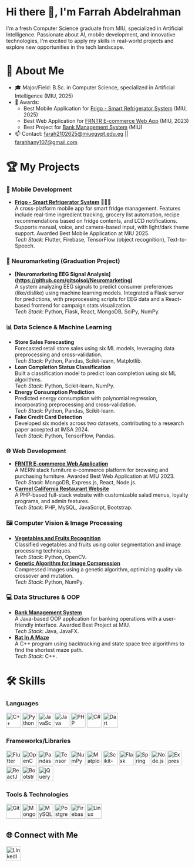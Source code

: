 # Hi there 👋, I'm Farrah Abdelrahman

I'm a fresh Computer Science graduate from MIU, specialized in Artificial Intelligence. Passionate about AI, mobile development, and innovative technologies, I'm excited to apply my skills in real-world projects and explore new opportunities in the tech landscape.

# 🔭 About Me

- 🎓 Major/Field: B.Sc. in Computer Science, specialized in Artificial Intelligence (MIU, 2025)
- 🥇 Awards:
  - Best Mobile Application for [Frigo - Smart Refrigerator System](https://github.com/gitfarrah/Frigo) (MIU, 2025)
  - Best Web Application for [FRNTR E-commerce Web App](https://github.com/nouranMo/FRNTR) (MIU, 2023)
  - Best Project for [Bank Management System](https://github.com/gitfarrah/Bank-System) (MIU)
- 📫 Contact: farah2102625@miuegypt.edu.eg || farahhany107@gmail.com

# 🏆 My Projects

### 📱 Mobile Development
- **[Frigo - Smart Refrigerator System](https://github.com/gitfarrah/Frigo)** 🧊🥗📱  
  A cross-platform mobile app for smart fridge management. Features include real-time ingredient tracking, grocery list automation, recipe recommendations based on fridge contents, and LCD notifications. Supports manual, voice, and camera-based input, with light/dark theme support. Awarded Best Mobile Application at MIU 2025.  
  *Tech Stack*: Flutter, Firebase, TensorFlow (object recognition), Text-to-Speech.

### 🧠 Neuromarketing (Graduation Project)
- **[Neuromarketing EEG Signal Analysis] (https://github.com/gitsolsol/Neuromarketing)**  
  A system analyzing EEG signals to predict consumer preferences (like/dislike) using machine learning models. Integrated a Flask server for predictions, with preprocessing scripts for EEG data and a React-based frontend for campaign stats visualization.  
  *Tech Stack*: Python, Flask, React, MongoDB, SciPy, NumPy.

### 📊 Data Science & Machine Learning
- **Store Sales Forecasting**  
  Forecasted retail store sales using six ML models, leveraging data preprocessing and cross-validation.  
  *Tech Stack*: Python, Pandas, Scikit-learn, Matplotlib.
- **Loan Completion Status Classification**  
  Built a classification model to predict loan completion using six ML algorithms.  
  *Tech Stack*: Python, Scikit-learn, NumPy.
- **Energy Consumption Prediction**  
  Predicted energy consumption with polynomial regression, incorporating preprocessing and cross-validation.  
  *Tech Stack*: Python, Pandas, Scikit-learn.
- **Fake Credit Card Detection**  
  Developed six models across two datasets, contributing to a research paper accepted at IMSA 2024.  
  *Tech Stack*: Python, TensorFlow, Pandas.

### 🌐 Web Development
- <a href="https://github.com/nouranMo/FRNTR">**FRNTR E-commerce Web Application**</a>  
  A MERN stack furniture e-commerce platform for browsing and purchasing furniture. Awarded Best Web Application at MIU 2023.  
  *Tech Stack*: MongoDB, Express.js, React, Node.js.
- <a href="https://github.com/mennaemam12/Carmel-California">**Carmel California Restaurant Website**</a>  
  A PHP-based full-stack website with customizable salad menus, loyalty programs, and admin features.  
  *Tech Stack*: PHP, MySQL, JavaScript, Bootstrap.

### 🖼️ Computer Vision & Image Processing
- <a href="https://github.com/gitfarrah/Vegetables-and-Fruits-Recognition">**Vegetables and Fruits Recognition**</a>  
  Classified vegetables and fruits using color segmentation and image processing techniques.  
  *Tech Stack*: Python, OpenCV.
- <a href="https://github.com/gitfarrah/Image-Compression">**Genetic Algorithm for Image Compression**</a>  
  Compressed images using a genetic algorithm, optimizing quality via crossover and mutation.  
  *Tech Stack*: Python, NumPy.

### 💻 Data Structures & OOP
- <a href="https://github.com/gitfarrah/Bank-System">**Bank Management System**</a>  
  A Java-based OOP application for banking operations with a user-friendly interface. Awarded Best Project at MIU.  
  *Tech Stack*: Java, JavaFX.
- <a href="https://github.com/gitfarrah/Rat-In-A-Maze">**Rat In A Maze**</a>  
  A C++ program using backtracking and state space tree algorithms to find the shortest maze path.  
  *Tech Stack*: C++.

# 🛠️ Skills

### Languages
<p>
  <img src="https://cdn.jsdelivr.net/gh/devicons/devicon/icons/cplusplus/cplusplus-original.svg" alt="C++" width="40" height="40"/>
  <img src="https://cdn.jsdelivr.net/gh/devicons/devicon/icons/python/python-original.svg" alt="Python" width="40" height="40"/>
  <img src="https://cdn.jsdelivr.net/gh/devicons/devicon/icons/javascript/javascript-original.svg" alt="JavaScript" width="40" height="40"/>
  <img src="https://cdn.jsdelivr.net/gh/devicons/devicon/icons/java/java-original.svg" alt="Java" width="40" height="40"/>
  <img src="https://cdn.jsdelivr.net/gh/devicons/devicon/icons/php/php-original.svg" alt="PHP" width="40" height="40"/>
  <img src="https://cdn.jsdelivr.net/gh/devicons/devicon/icons/csharp/csharp-original.svg" alt="C#" width="40" height="40"/>
  <img src="https://cdn.jsdelivr.net/gh/devicons/devicon/icons/dart/dart-original.svg" alt="Dart" width="40" height="40"/>
</p>

### Frameworks/Libraries
<p>
  <img src="https://cdn.jsdelivr.net/gh/devicons/devicon/icons/flutter/flutter-original.svg" alt="Flutter" width="40" height="40"/>
  <img src="https://cdn.jsdelivr.net/gh/devicons/devicon/icons/opencv/opencv-original.svg" alt="OpenCV" width="40" height="40"/>
  <img src="https://cdn.jsdelivr.net/gh/devicons/devicon/icons/pandas/pandas-original.svg" alt="Pandas" width="40" height="40"/>
  <img src="https://cdn.jsdelivr.net/gh/devicons/devicon/icons/tensorflow/tensorflow-original.svg" alt="TensorFlow" width="40" height="40"/>
  <img src="https://cdn.jsdelivr.net/gh/devicons/devicon/icons/numpy/numpy-original.svg" alt="NumPy" width="40" height="40"/>
  <img src="https://upload.wikimedia.org/wikipedia/commons/8/84/Matplotlib_icon.svg" alt="Matplotlib" width="40" height="40"/>
  <img src="https://cdn.jsdelivr.net/gh/devicons/devicon/icons/scikit_learn/scikit_learn-original.svg" alt="Scikit-learn" width="40" height="40"/>
  <img src="https://cdn.jsdelivr.net/gh/devicons/devicon/icons/flask/flask-original.svg" alt="Flask" width="40" height="40"/>
  <img src="https://cdn.jsdelivr.net/gh/devicons/devicon/icons/spring/spring-original.svg" alt="Spring Boot" width="40" height="40"/>
  <img src="https://cdn.jsdelivr.net/gh/devicons/devicon/icons/nodejs/nodejs-original.svg" alt="Node.js" width="40" height="40"/>
  <img src="https://cdn.jsdelivr.net/gh/devicons/devicon/icons/express/express-original.svg" alt="Express.js" width="40" height="40"/>
  <img src="https://cdn.jsdelivr.net/gh/devicons/devicon/icons/react/react-original.svg" alt="ReactJS" width="40" height="40"/>
  <img src="https://cdn.jsdelivr.net/gh/devicons/devicon/icons/bootstrap/bootstrap-original.svg" alt="Bootstrap" width="40" height="40"/>
  <img src="https://cdn.jsdelivr.net/gh/devicons/devicon/icons/jquery/jquery-original.svg" alt="jQuery" width="40" height="40"/>
</p>

### Tools & Technologies
<p>
  <img src="https://cdn.jsdelivr.net/gh/devicons/devicon/icons/git/git-original.svg" alt="Git" width="40" height="40"/>
  <img src="https://cdn.jsdelivr.net/gh/devicons/devicon/icons/mongodb/mongodb-original.svg" alt="MongoDB" width="40" height="40"/>
  <img src="https://cdn.jsdelivr.net/gh/devicons/devicon/icons/mysql/mysql-original.svg" alt="MySQL" width="40" height="40"/>
  <img src="https://cdn.jsdelivr.net/gh/devicons/devicon/icons/postgresql/postgresql-original.svg" alt="PostgreSQL" width="40" height="40"/>
  <img src="https://cdn.jsdelivr.net/gh/devicons/devicon/icons/firebase/firebase-plain.svg" alt="Firebase" width="40" height="40"/>
  <img src="https://cdn.jsdelivr.net/gh/devicons/devicon/icons/linux/linux-original.svg" alt="Linux" width="40" height="40"/>
</p>

## 🌐 Connect with Me

<p>
  <a href="https://www.linkedin.com/in/farrah-hany">
    <img src="https://cdn.jsdelivr.net/gh/devicons/devicon/icons/linkedin/linkedin-original.svg" alt="LinkedIn" width="40" height="40"/>
  </a>
</p>
